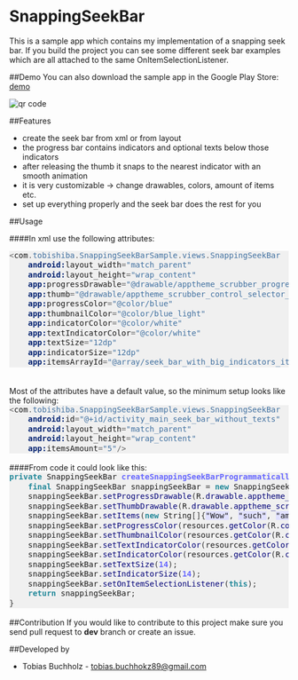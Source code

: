 SnappingSeekBar
===============
 
This is a sample app which contains my implementation of a snapping seek bar. If you build the project you can see some different seek bar examples which are all attached to the same OnItemSelectionListener.
 
##Demo
You can also download the sample app in the Google Play Store: [demo](https://play.google.com/store/apps/details?id=com.tobishiba.SnappingSeekBarSample)

<img src="http://api.qrserver.com/v1/create-qr-code/?color=000000&amp;bgcolor=FFFFFF&amp;data=https%3A%2F%2Fplay.google.com%2Fstore%2Fapps%2Fdetails%3Fid%3Dcom.tobishiba.SnappingSeekBarSample&amp;qzone=1&amp;margin=0&amp;size=150x150&amp;ecc=L" alt="qr code" />
 
##Features
 - create the seek bar from xml or from layout
 - the progress bar contains indicators and optional texts below those indicators
 - after releasing the thumb it snaps to the nearest indicator with an smooth animation
 - it is very customizable -> change drawables, colors, amount of items etc.
 - set up everything properly and the seek bar does the rest for you
 
##Usage
 
####In xml use the following attributes:
<div style="background: #f0f0f0; overflow:auto;width:auto;"><pre style="margin: 0; line-height: 125%"><span style="color: #666666">&lt;</span>com<span style="color: #666666">.</span><span style="color: #4070a0">tobishiba</span><span style="color: #666666">.</span><span style="color: #4070a0">SnappingSeekBarSample</span><span style="color: #666666">.</span><span style="color: #4070a0">views</span><span style="color: #666666">.</span><span style="color: #4070a0">SnappingSeekBar</span>
    <span style="color: #002070; font-weight: bold">android:</span>layout_width<span style="color: #666666">=</span><span style="color: #4070a0">&quot;match_parent&quot;</span>
    <span style="color: #002070; font-weight: bold">android:</span>layout_height<span style="color: #666666">=</span><span style="color: #4070a0">&quot;wrap_content&quot;</span>
    <span style="color: #002070; font-weight: bold">app:</span>progressDrawable<span style="color: #666666">=</span><span style="color: #4070a0">&quot;@drawable/apptheme_scrubber_progress_horizontal_holo_light&quot;</span>
    <span style="color: #002070; font-weight: bold">app:</span>thumb<span style="color: #666666">=</span><span style="color: #4070a0">&quot;@drawable/apptheme_scrubber_control_selector_holo_light&quot;</span>
    <span style="color: #002070; font-weight: bold">app:</span>progressColor<span style="color: #666666">=</span><span style="color: #4070a0">&quot;@color/blue&quot;</span>
    <span style="color: #002070; font-weight: bold">app:</span>thumbnailColor<span style="color: #666666">=</span><span style="color: #4070a0">&quot;@color/blue_light&quot;</span>
    <span style="color: #002070; font-weight: bold">app:</span>indicatorColor<span style="color: #666666">=</span><span style="color: #4070a0">&quot;@color/white&quot;</span>
    <span style="color: #002070; font-weight: bold">app:</span>textIndicatorColor<span style="color: #666666">=</span><span style="color: #4070a0">&quot;@color/white&quot;</span>
    <span style="color: #002070; font-weight: bold">app:</span>textSize<span style="color: #666666">=</span><span style="color: #4070a0">&quot;12dp&quot;</span>
    <span style="color: #002070; font-weight: bold">app:</span>indicatorSize<span style="color: #666666">=</span><span style="color: #4070a0">&quot;12dp&quot;</span>
    <span style="color: #002070; font-weight: bold">app:</span>itemsArrayId<span style="color: #666666">=</span><span style="color: #4070a0">&quot;@array/seek_bar_with_big_indicators_items&quot;</span><span style="color: #666666">/&gt;</span>
</pre></div>
 
</br>
</br>
Most of the attributes have a default value, so the minimum setup looks like the following:
 
<div style="background: #f0f0f0; overflow:auto;width:auto;"><pre style="margin: 0; line-height: 125%"><span style="color: #666666">&lt;</span>com<span style="color: #666666">.</span><span style="color: #4070a0">tobishiba</span><span style="color: #666666">.</span><span style="color: #4070a0">SnappingSeekBarSample</span><span style="color: #666666">.</span><span style="color: #4070a0">views</span><span style="color: #666666">.</span><span style="color: #4070a0">SnappingSeekBar</span>
    <span style="color: #002070; font-weight: bold">android:</span>id<span style="color: #666666">=</span><span style="color: #4070a0">&quot;@+id/activity_main_seek_bar_without_texts&quot;</span>
    <span style="color: #002070; font-weight: bold">android:</span>layout_width<span style="color: #666666">=</span><span style="color: #4070a0">&quot;match_parent&quot;</span>
    <span style="color: #002070; font-weight: bold">android:</span>layout_height<span style="color: #666666">=</span><span style="color: #4070a0">&quot;wrap_content&quot;</span>
    <span style="color: #002070; font-weight: bold">app:</span>itemsAmount<span style="color: #666666">=</span><span style="color: #4070a0">&quot;5&quot;</span><span style="color: #666666">/&gt;</span>
</pre></div>
 
</br>
####From code it could look like this:
<div style="background: #f0f0f0; overflow:auto;width:auto;"><pre style="margin: 0; line-height: 125%"><span style="color: #228899; font-weight: bold">private</span> SnappingSeekBar <span style="color: #6666ff; font-weight: bold">createSnappingSeekBarProgrammatically</span><span style="color: #333333">()</span> <span style="color: #333333">{</span>
    <span style="color: #228899; font-weight: bold">final</span> SnappingSeekBar snappingSeekBar <span style="color: #333333">=</span> <span style="color: #228899; font-weight: bold">new</span> SnappingSeekBar<span style="color: #333333">(</span><span style="color: #228899; font-weight: bold">this</span><span style="color: #333333">);</span>
    snappingSeekBar<span style="color: #333333">.</span><span style="color: #000077">setProgressDrawable</span><span style="color: #333333">(</span>R<span style="color: #333333">.</span><span style="color: #000077">drawable</span><span style="color: #333333">.</span><span style="color: #000077">apptheme_scrubber_progress_horizontal_holo_light</span><span style="color: #333333">);</span>
    snappingSeekBar<span style="color: #333333">.</span><span style="color: #000077">setThumbDrawable</span><span style="color: #333333">(</span>R<span style="color: #333333">.</span><span style="color: #000077">drawable</span><span style="color: #333333">.</span><span style="color: #000077">apptheme_scrubber_control_selector_holo_light</span><span style="color: #333333">);</span>
    snappingSeekBar<span style="color: #333333">.</span><span style="color: #000077">setItems</span><span style="color: #333333">(</span><span style="color: #228899; font-weight: bold">new</span> String<span style="color: #333333">[]{</span><span style="background-color: #e0e0ff">&quot;Wow&quot;</span><span style="color: #333333">,</span> <span style="background-color: #e0e0ff">&quot;such&quot;</span><span style="color: #333333">,</span> <span style="background-color: #e0e0ff">&quot;amazing&quot;</span><span style="color: #333333">});</span>
    snappingSeekBar<span style="color: #333333">.</span><span style="color: #000077">setProgressColor</span><span style="color: #333333">(</span>resources<span style="color: #333333">.</span><span style="color: #000077">getColor</span><span style="color: #333333">(</span>R<span style="color: #333333">.</span><span style="color: #000077">color</span><span style="color: #333333">.</span><span style="color: #000077">green_darker</span><span style="color: #333333">));</span>
    snappingSeekBar<span style="color: #333333">.</span><span style="color: #000077">setThumbnailColor</span><span style="color: #333333">(</span>resources<span style="color: #333333">.</span><span style="color: #000077">getColor</span><span style="color: #333333">(</span>R<span style="color: #333333">.</span><span style="color: #000077">color</span><span style="color: #333333">.</span><span style="color: #000077">yellow_light</span><span style="color: #333333">));</span>
    snappingSeekBar<span style="color: #333333">.</span><span style="color: #000077">setTextIndicatorColor</span><span style="color: #333333">(</span>resources<span style="color: #333333">.</span><span style="color: #000077">getColor</span><span style="color: #333333">(</span>R<span style="color: #333333">.</span><span style="color: #000077">color</span><span style="color: #333333">.</span><span style="color: #000077">red_darker</span><span style="color: #333333">));</span>
    snappingSeekBar<span style="color: #333333">.</span><span style="color: #000077">setIndicatorColor</span><span style="color: #333333">(</span>resources<span style="color: #333333">.</span><span style="color: #000077">getColor</span><span style="color: #333333">(</span>R<span style="color: #333333">.</span><span style="color: #000077">color</span><span style="color: #333333">.</span><span style="color: #000077">green_light</span><span style="color: #333333">));</span>
    snappingSeekBar<span style="color: #333333">.</span><span style="color: #000077">setTextSize</span><span style="color: #333333">(</span><span style="color: #6666ff; font-weight: bold">14</span><span style="color: #333333">);</span>
    snappingSeekBar<span style="color: #333333">.</span><span style="color: #000077">setIndicatorSize</span><span style="color: #333333">(</span><span style="color: #6666ff; font-weight: bold">14</span><span style="color: #333333">);</span>
    snappingSeekBar<span style="color: #333333">.</span><span style="color: #000077">setOnItemSelectionListener</span><span style="color: #333333">(</span><span style="color: #228899; font-weight: bold">this</span><span style="color: #333333">);</span>
    <span style="color: #228899; font-weight: bold">return</span> snappingSeekBar<span style="color: #333333">;</span>
<span style="color: #333333">}</span>
</pre></div>
 </br>
##Contribution
If you would like to contribute to this project make sure you send pull request to <b>dev</b> branch or create an issue.

##Developed by
* Tobias Buchholz - <tobias.buchhokz89@gmail.com>